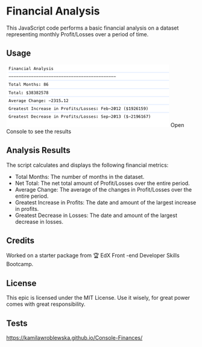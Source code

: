 # Financial Analysis

This JavaScript code performs a basic financial analysis on a dataset representing monthly Profit/Losses over a period of time.

## Usage

![screen](https://github.com/kamilawroblewska/Console-Finances/blob/main/console-finances-screenshot.png?raw=true)
Open Console to see the results

## Analysis Results

The script calculates and displays the following financial metrics:

- Total Months: The number of months in the dataset.
- Net Total: The net total amount of Profit/Losses over the entire period.
- Average Change: The average of the changes in Profit/Losses over the entire period.
- Greatest Increase in Profits: The date and amount of the largest increase in profits.
- Greatest Decrease in Losses: The date and amount of the largest decrease in losses.

## Credits

Worked on a starter package from 🏆 EdX Front -end Developer Skills Bootcamp. 

## License

This epic is licensed under the MIT License. Use it wisely, for great power comes with great responsibility.

## Tests

https://kamilawroblewska.github.io/Console-Finances/
